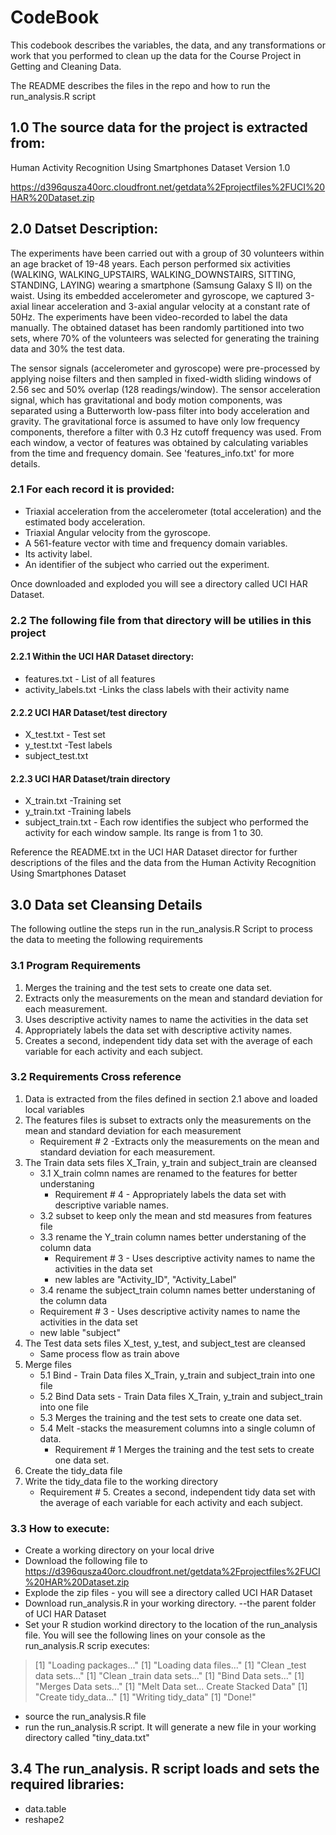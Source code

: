 CodeBook
========================================================


This codebook describes the variables, the data, and any transformations or work that you performed to clean up the data for the  Course Project in Getting and Cleaning Data.

The README describes the files in the repo and how to run the run_analysis.R script

## 1.0 The source data for the project is extracted from:

Human Activity Recognition Using Smartphones Dataset
Version 1.0

https://d396qusza40orc.cloudfront.net/getdata%2Fprojectfiles%2FUCI%20HAR%20Dataset.zip 

## 2.0 Datset Description:
The experiments have been carried out with a group of 30 volunteers within an age bracket of 19-48 years. Each person performed six activities (WALKING, WALKING_UPSTAIRS, WALKING_DOWNSTAIRS, SITTING, STANDING, LAYING) wearing a smartphone (Samsung Galaxy S II) on the waist. Using its embedded accelerometer and gyroscope, we captured 3-axial linear acceleration and 3-axial angular velocity at a constant rate of 50Hz. The experiments have been video-recorded to label the data manually. The obtained dataset has been randomly partitioned into two sets, where 70% of the volunteers was selected for generating the training data and 30% the test data. 

The sensor signals (accelerometer and gyroscope) were pre-processed by applying noise filters and then sampled in fixed-width sliding windows of 2.56 sec and 50% overlap (128 readings/window). The sensor acceleration signal, which has gravitational and body motion components, was separated using a Butterworth low-pass filter into body acceleration and gravity. The gravitational force is assumed to have only low frequency components, therefore a filter with 0.3 Hz cutoff frequency was used. From each window, a vector of features was obtained by calculating variables from the time and frequency domain. See 'features_info.txt' for more details. 

### 2.1 For each record it is provided:

- Triaxial acceleration from the accelerometer (total acceleration) and the estimated body acceleration.
- Triaxial Angular velocity from the gyroscope. 
- A 561-feature vector with time and frequency domain variables. 
- Its activity label. 
- An identifier of the subject who carried out the experiment.



Once downloaded and exploded you will see a directory called UCI HAR Dataset.

### 2.2 The following file from that directory will be utilies in this project

#### 2.2.1 Within the UCI HAR Dataset directory:
* features.txt - List of all features
* activity_labels.txt -Links the class labels with their activity name

#### 2.2.2 UCI HAR Dataset/test directory
* X_test.txt - Test set
* y_test.txt  -Test labels
* subject_test.txt

#### 2.2.3 UCI HAR Dataset/train directory
* X_train.txt -Training set
* y_train.txt -Training labels
* subject_train.txt - Each row identifies the subject who performed the activity for each window sample. Its range is from 1 to 30.

Reference the README.txt in the UCI HAR Dataset director for further descriptions of the files and the data from the Human Activity Recognition Using Smartphones Dataset

## 3.0 Data set Cleansing Details
The following outline the steps run in the run_analysis.R Script to process the data to meeting the following requirements

### 3.1 Program Requirements

1. Merges the training and the test sets to create one data set.
2. Extracts only the measurements on the mean and standard deviation for each measurement.
3. Uses descriptive activity names to name the activities in the data set
4. Appropriately labels the data set with descriptive activity names.
5. Creates a second, independent tidy data set with the average of each variable for each activity and each subject.

### 3.2  Requirements Cross reference

1. Data is extracted from the files defined in section 2.1 above and loaded local variables
2. The features files is subset to extracts only the measurements on the mean and standard deviation for each measurement
    * Requirement # 2  -Extracts only the measurements on the mean and standard deviation for each measurement.
3. The Train data sets files X_Train, y_train and subject_train are cleansed
    * 3.1 X_train colmn names are renamed to the features for better understaning
        * Requirement # 4  - Appropriately labels the data set with descriptive variable names.
    * 3.2 subset to keep only the mean and std measures from features file
    * 3.3 rename the Y_train column names  better understaning of the column data
        * Requirement # 3 - Uses descriptive activity names to name the activities in the data set
        * new lables are "Activity_ID", "Activity_Label"
    * 3.4 rename the subject_train column names  better understaning of the column data
     * Requirement # 3 - Uses descriptive activity names to name the activities in the data set
     * new lable "subject"
4. The Test data sets files X_test,  y_test, and subject_test are cleansed
    * Same process flow as train above
5. Merge files 
    * 5.1 Bind - Train Data files X_Train, y_train and subject_train into one file
    * 5.2 Bind Data sets - Train Data files X_Train, y_train and subject_train into one file
    * 5.3 Merges the training and the test sets to create one data set.
    * 5.4 Melt -stacks the measurement columns into a single column of data.
        * Requirement # 1 Merges the training and the test sets to create one data set.  
6. Create the tidy_data file
7. Write the tidy_data file to the working directory
    * Requirement # 5. Creates a second, independent tidy data set with the average of each variable for each activity and each subject.
   

### 3.3 How to execute:
* Create a working directory on your local drive
* Download the following file to
https://d396qusza40orc.cloudfront.net/getdata%2Fprojectfiles%2FUCI%20HAR%20Dataset.zip 
* Explode the zip files - you will see a directory called UCI HAR Dataset
* Download run_analysis.R in your working directory. --the parent folder of UCI HAR Dataset
* Set your R studion workind directory to the location of the run_analysis file.
You will see the following lines on your console as the run_analysis.R scrip executes:

> [1] "Loading packages..."
[1] "Loading data files..."
[1] "Clean _test data sets..."
[1] "Clean _train data sets..."
[1] "Bind Data sets..."
[1] "Merges Data sets..."
[1] "Melt Data set... Create Stacked Data"
[1] "Create tidy_data..."
[1] "Writing tidy_data"
[1] "Done!"
>

* source the run_analysis.R file
* run the run_analysis.R script. It  will generate a new file in your working directory called "tiny_data.txt" 


## 3.4 The run_analysis. R script loads and sets the required libraries:
* data.table
* reshape2
   


 




 

